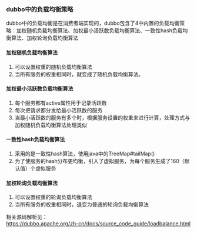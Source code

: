 ### dubbo中的负载均衡策略
dubbo中的负载均衡是在消费者端实现的，dubbo包含了4中内置的负载均衡策略：加权随机负载均衡算法、加权最小活跃数负载均衡算法、一致性hash负载均衡算法、加权轮询负载均衡算法

#### 加权随机负载均衡算法
1. 可以设置权重的随机负载均衡算法
2. 当所有服务的权重相同时，就变成了随机负载均衡算法。

#### 加权最小活跃数负载均衡算法
1. 每个服务都有active属性用于记录活跃数
2. 每次把请求都分发给最小活跃数的服务
3. 当最小活跃数的服务有多个时，根据服务设置的权重来进行计算，处理方式与加权随机负载均衡算法处理类似  

#### 一致性hash负载均衡算法
1. 采用的是一致性hash算法，使用java中的TreeMap#tailMap()
2. 为了使服务的hash分布更均衡，引入了虚拟服务，为每个服务生成了160（默认值）个虚拟服务

#### 加权轮询负载均衡算法
1. 可以设置权重的轮询负载均衡算法
2. 当所有服务的权重相同时，退变为普通的轮询负载均衡算法

相关源码解析见：  
https://dubbo.apache.org/zh-cn/docs/source_code_guide/loadbalance.html
